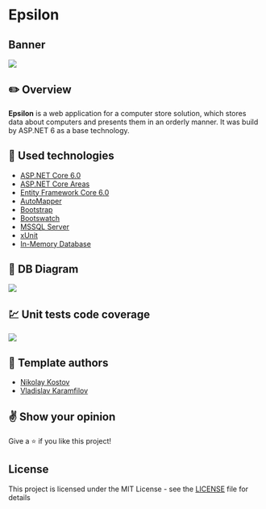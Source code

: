 # Epsilon

## Banner
![](https://drive.google.com/uc?export=view&id=1HSl0-45CXJ80rBs65mgGTVfGAwSklDQu)

## :pencil2: Overview

**Epsilon** is a web application for a computer store solution, which stores data about computers and presents them in an orderly manner. It was build by ASP.NET 6 as a base technology.

## :hammer: Used technologies
* [ASP.NET Core 6.0](https://dotnet.microsoft.com/en-us/download/dotnet/6.0)
* [ASP.NET Core Areas](https://learn.microsoft.com/en-us/aspnet/core/mvc/controllers/areas?view=aspnetcore-6.0)
* [Entity Framework Core 6.0](https://learn.microsoft.com/en-us/ef/core/)
* [AutoMapper](https://automapper.org/)
* [Bootstrap](https://github.com/twbs/bootstrap)
* [Bootswatch](https://bootswatch.com/)
* [MSSQL Server](https://www.microsoft.com/en-us/sql-server)
* [xUnit](https://github.com/xunit/xunit)
* [In-Memory Database](https://learn.microsoft.com/en-us/sql/relational-databases/in-memory-database?view=sql-server-ver16)

## :wrench: DB Diagram
![](https://drive.google.com/uc?export=view&id=1G44_Q1OY6GIi9WZ1Tvm9l3VPXpYn0-Iy)

## :chart: Unit tests code coverage
![](https://drive.google.com/uc?export=view&id=1u9jGLZz_M01h9ET85OirI3GwT1_Fwxgj)

## :muscle: Template authors

- [Nikolay Kostov](https://github.com/NikolayIT)
- [Vladislav Karamfilov](https://github.com/vladislav-karamfilov)

## :v: Show your opinion
Give a :star: if you like this project!

## License
This project is licensed under the MIT License - see the [LICENSE](LICENSE) file for details